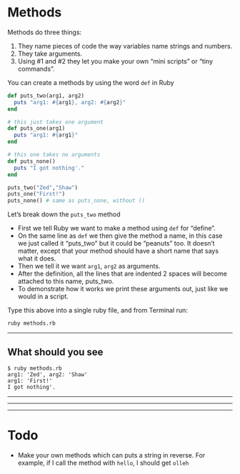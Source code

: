 # Methods

Methods do three things:
1. They name pieces of code the way variables name strings and numbers.
2. They take arguments.
3. Using #1 and #2 they let you make your own “mini scripts” or “tiny commands”.

You can create a methods by using the word `def` in Ruby

```ruby
def puts_two(arg1, arg2)
  puts "arg1: #{arg1}, arg2: #{arg2}"
end

# this just takes one argument
def puts_one(arg1)
  puts "arg1: #{arg1}"
end

# this one takes no arguments
def puts_none()
  puts "I got nothing'."
end

puts_two("Zed","Shaw")
puts_one("First!")
puts_none() # same as puts_none, without ()
```

Let’s break down the `puts_two` method
* First we tell Ruby we want to make a method using `def` for “define”.
* On the same line as `def` we then give the method a name, in this case we just called it “puts_two” but it could be “peanuts” too. It doesn’t matter, except that your method should have a short name that says what it does.
* Then we tell it we want `arg1`, `arg2` as arguments.
* After the definition, all the lines that are indented 2 spaces will become attached to this name, puts_two.
* To demonstrate how it works we print these arguments out, just like we would in a script.


Type this above into a single ruby file, and from Terminal run:

 `ruby methods.rb`

---

## **What should you see**

```shell
$ ruby methods.rb
arg1: 'Zed', arg2: 'Shaw'
arg1: 'First!'
I got nothing'.
```

---
---
---

# Todo
* Make your own methods which can puts a string in reverse. For example, if I call the method with `hello`, I should get `olleh`
